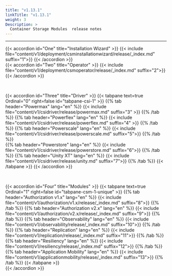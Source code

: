 ```yaml
---
title: "v1.13.1"
linkTitle: "v1.13.1"
weight: 3
Description: >
  Container Storage Modules  release notes
---
```

<hr> 
<style> 
h2{
  font-weight:600;
}
h3{
  font-weight:500;
} 
.mycontent{
margin-bottom:20px;
}
</style>

{{< accordion id="One" title="Installation Wizard" >}} 
{{< include  file="content/v1/deployment/csminstallationwizard/release/_index.md" suffix="1">}}
{{< /accordion >}} 
<br> 
{{< accordion id="Two" title="Operator" >}} 
{{< include file="content/v1/deployment/csmoperator/release/_index.md" suffix="2">}} 
{{< /accordion >}} 

</br> 


{{< accordion id="Three" title="Driver" >}} 
{{< tabpane text=true Ordinal="0" right=false id="tabpane-csi-1" >}}
  {{% tab header="Powermax" lang="en" %}}
  {{< include file="content/v1/csidriver/release/powermax.md" suffix="3" >}}
  {{% /tab %}}
  {{% tab header="Powerflex" lang="en" %}}
  {{< include file="content/v1/csidriver/release/powerflex.md" suffix="4" >}}
  {{% /tab %}} 
  {{% tab header="Powerscale" lang="en" %}}
  {{< include file="content/v1/csidriver/release/powerscale.md" suffix="5">}}
  {{% /tab %}}  
  {{% tab header="Powerstore" lang="en" %}}
  {{< include file="content/v1/csidriver/release/powerstore.md" suffix="6">}}
  {{% /tab %}}
  {{% tab header="Unity XT" lang="en" %}}
  {{< include file="content/v1/csidriver/release/unity.md" suffix="7">}}
  {{% /tab %}}
{{< /tabpane >}} 
{{< /accordion >}} 

<br> 

{{< accordion id="Four" title="Modules" >}} 
{{< tabpane text=true Ordinal="1" right=false id="tabpane-csm-1-unique" >}}
  {{% tab header="Authorization v1.x" lang="en" %}}
  {{< include file="content/v1/authorization/v1.x/release/_index.md" suffix="8">}}  {{% /tab %}} 
  {{% tab header="Authorization v2.x" lang="en" %}}
  {{< include file="content/v1/authorization/v2.x/release/_index.md" suffix="9">}}
  {{% /tab %}}
  {{% tab header="Observability" lang="en" %}}
  {{< include file="content/v1/observability/release/_index.md" suffix="10">}}
  {{% /tab %}} 
  {{% tab header="Replication" lang="en" %}}
  {{< include file="content/v1/replication/release/_index.md" suffix="11">}}
  {{% /tab %}}  
  {{% tab header="Resiliency" lang="en" %}}
  {{< include file="content/v1/resiliency/release/_index.md" suffix="12">}}
  {{% /tab %}}
  {{% tab header="Application Mobility" lang="en" %}}
  {{< include file="content/v1/applicationmobility/release/_index.md" suffix="13">}}
  {{% /tab %}}
{{< /tabpane >}}    
{{< /accordion >}} 


